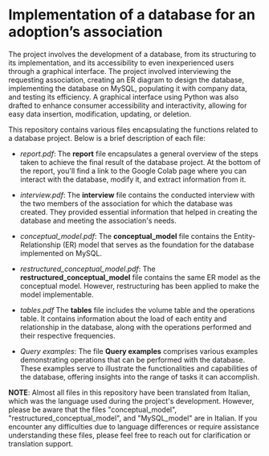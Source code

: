 # Implementation of a database for an adoption’s association 
The project involves the development of a database, from its structuring to its implementation, and its accessibility to even inexperienced users through a graphical interface. The project involved interviewing the requesting association, creating an ER diagram to design the database, implementing the database on MySQL, populating it with company data, and testing its efficiency. A graphical interface using Python was also drafted to enhance consumer accessibility and interactivity, allowing for easy data insertion, modification, updating, or deletion.

This repository contains various files encapsulating the functions related to a database project. Below is a brief description of each file:

- *report.pdf*: 
The **report** file encapsulates a general overview of the steps taken to achieve the final result of the database project. At the bottom of the report, you'll find a link to the Google Colab page where you can interact with the database, modify it, and extract information from it.

- *interview.pdf*: 
The **interview** file contains the conducted interview with the two members of the association for which the database was created. They provided essential information that helped in creating the database and meeting the association's needs.

- *conceptual_model.pdf*:
The **conceptual_model** file contains the Entity-Relationship (ER) model that serves as the foundation for the database implemented on MySQL.

- *restructured_conceptual_model.pdf*:
The **restructured_conceptual_model** file contains the same ER model as the conceptual model. However, restructuring has been applied to make the model implementable.

- *tables.pdf*
The **tables** file includes the volume table and the operations table. It contains information about the load of each entity and relationship in the database, along with the operations performed and their respective frequencies.

- *Query examples*: The file **Query examples** comprises various examples demonstrating operations that can be performed with the database. These examples serve to illustrate the functionalities and capabilities of the database, offering insights into the range of tasks it can accomplish.

**NOTE**: Almost all files in this repository have been translated from Italian, which was the language used during the project's development. However, please be aware that the files "conceptual_model", "restructured_conceptual_model", and "MySQL_model" are in Italian.
If you encounter any difficulties due to language differences or require assistance understanding these files, please feel free to reach out for clarification or translation support.
